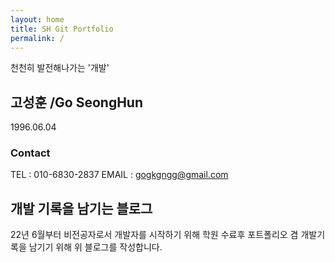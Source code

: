 ```yaml
---
layout: home
title: SH Git Portfolio
permalink: /
---
```


천천히 발전해나가는 '개발'

## 고성훈 /Go SeongHun
  1996.06.04
  
### Contact
  TEL : 010-6830-2837  EMAIL : gogkgngg@gmail.com

## 개발 기록을 남기는 블로그

22년 6월부터 비전공자로서 개발자를 시작하기 위해 학원 수료후 포트폴리오 겸 개발기록을 남기기 위해 위 블로그를 작성합니다.

